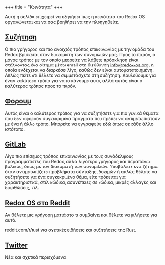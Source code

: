 +++
title = "Κοινότητα"
+++

Αυτή η σελίδα επιχειρεί να εξηγήσει πως η κοινότητα του Redox OS οργανώνεται και να σας βοηθήσει να την πλοηγηθείτε.


<a id="chat"></a>
## [Συζήτηση](https://chat.redox-os.org)

Ο πιο γρήγορος και πιο ανοιχτός τρόπος επικοινωνίας με την ομάδα του Redox βρίσκεται στον διακομιστή των συνομιλιών μας. Προς το παρόν, ο μόνος τρόπος με τον οποίο μπορείτε να λάβετε πρόσκληση είναι στέλνοντας ένα αίτημα μέσω email στη διεύθυνση info@redox-os.org, η οποία ενδέχεται να διαρκέσει λίγο, καθώς δεν είναι αυτοματοποιημένη. Απλώς πείτε ότι θέλετε να συμμετάσχετε στη συζήτηση. Δουλεύουμε για έναν καλύτερο τρόπο για να το κάνουμε αυτό, αλλά αυτός είναι ο καλύτερος τρόπος προς το παρόν.

<a id="forum"></a>
## [Φόρουμ](https://discourse.redox-os.org/)

Αυτός είναι ο καλύτερος τρόπος για να συζητήσετε για πιο γενικά θέματα που δεν αφορούν συγκεκριμένα πράγματα που πρέπει να αντιμετωπιστούν με ένα ή άλλο τρόπο. Μπορείτε να εγγραφείτε εδώ όπως σε κάθε άλλο ιστότοπο.

<a id="gitlab"></a>
## [GitLab](https://gitlab.redox-os.org/redox-os/redox)

Λίγο πιο επίσημος τρόπος επικοινωνίας με τους συνάδελφους προγραμματιστές του Redox, αλλά λιγότερο γρήγορος και παραπάνω βολικός, όπως με τον διακομιστή των συνομιλιών. Υποβάλετε ένα ζήτημα όταν αντιμετωπίζετε προβλήματα σύνταξης, δοκιμών ή απλώς θέλετε να συζητήσετε για ένα συγκεκριμένο θέμα, είτε πρόκειται για χαρακτηριστικά, στιλ κώδικα, ασυνέπειες σε κώδικα, μικρές αλλαγές και διορθώσεις, κτλ.


<a id="reddit"></a>
## [Redox OS στο Reddit](https://www.reddit.com/r/Redox/)

Αν θέλετε μια γρήγορη ματιά στο τι συμβαίνει και θέλετε να μιλήσετε για αυτό.

[reddit.com/r/rust](https://www.reddit.com/r/rust) για σχετικές ειδήσεις και συζητήσεις της Rust.

<a id="twitter"></a>
## [Twitter](https://twitter.com/redox_os)

Νέα και σχετικά περιεχόμενα.